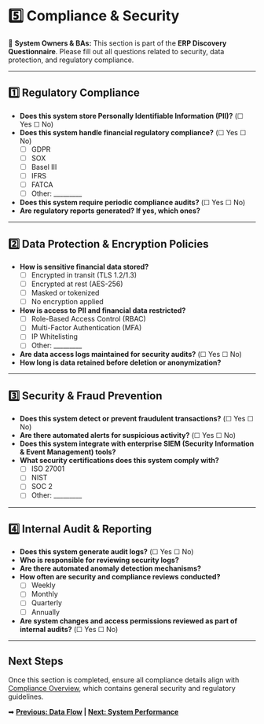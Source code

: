 # 5️⃣ Compliance & Security

🚨 **System Owners & BAs:** This section is part of the **ERP Discovery Questionnaire**. Please fill out all questions related to security, data protection, and regulatory compliance.

---

## **1️⃣ Regulatory Compliance**
- **Does this system store Personally Identifiable Information (PII)?** (☐ Yes ☐ No)  
- **Does this system handle financial regulatory compliance?** (☐ Yes ☐ No)  
  - ☐ GDPR  
  - ☐ SOX  
  - ☐ Basel III  
  - ☐ IFRS  
  - ☐ FATCA  
  - ☐ Other: _________  
- **Does this system require periodic compliance audits?** (☐ Yes ☐ No)  
- **Are regulatory reports generated? If yes, which ones?**  

---

## **2️⃣ Data Protection & Encryption Policies**
- **How is sensitive financial data stored?**  
  - ☐ Encrypted in transit (TLS 1.2/1.3)  
  - ☐ Encrypted at rest (AES-256)  
  - ☐ Masked or tokenized  
  - ☐ No encryption applied  
- **How is access to PII and financial data restricted?**  
  - ☐ Role-Based Access Control (RBAC)  
  - ☐ Multi-Factor Authentication (MFA)  
  - ☐ IP Whitelisting  
  - ☐ Other: _________  
- **Are data access logs maintained for security audits?** (☐ Yes ☐ No)  
- **How long is data retained before deletion or anonymization?**  

---

## **3️⃣ Security & Fraud Prevention**
- **Does this system detect or prevent fraudulent transactions?** (☐ Yes ☐ No)  
- **Are there automated alerts for suspicious activity?** (☐ Yes ☐ No)  
- **Does this system integrate with enterprise SIEM (Security Information & Event Management) tools?**  
- **What security certifications does this system comply with?**  
  - ☐ ISO 27001  
  - ☐ NIST  
  - ☐ SOC 2  
  - ☐ Other: _________  

---

## **4️⃣ Internal Audit & Reporting**
- **Does this system generate audit logs?** (☐ Yes ☐ No)  
- **Who is responsible for reviewing security logs?**  
- **Are there automated anomaly detection mechanisms?**  
- **How often are security and compliance reviews conducted?**  
  - ☐ Weekly  
  - ☐ Monthly  
  - ☐ Quarterly  
  - ☐ Annually  
- **Are system changes and access permissions reviewed as part of internal audits?** (☐ Yes ☐ No)  

---

## **Next Steps**
Once this section is completed, ensure all compliance details align with [Compliance Overview](compliance-overview.md), which contains general security and regulatory guidelines.


➡ **[Previous: Data Flow](data.md) | [Next: System Performance](system.md)**

